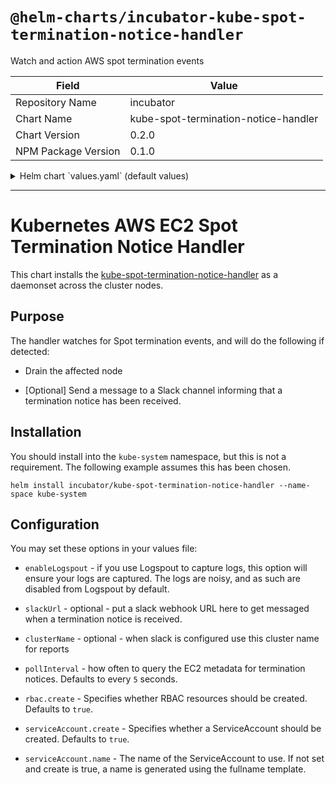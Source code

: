 # `@helm-charts/incubator-kube-spot-termination-notice-handler`

Watch and action AWS spot termination events

| Field               | Value                                |
| ------------------- | ------------------------------------ |
| Repository Name     | incubator                            |
| Chart Name          | kube-spot-termination-notice-handler |
| Chart Version       | 0.2.0                                |
| NPM Package Version | 0.1.0                                |

<details>

<summary>Helm chart `values.yaml` (default values)</summary>

```yaml
# Default values for kube-spot-termination-notice-handler.
# This is a YAML-formatted file.
# Declare variables to be passed into your templates.
image:
  repository: egeland/kube-spot-termination-notice-handler
  tag: 1.8.1-1
  pullPolicy: IfNotPresent

# Poll the metadata every pollInterval seconds for termination events:
pollInterval: 5

# Send notifications to a Slack webhook URL - replace with your own value and uncomment:
# slackUrl: https://hooks.slack.com/services/EXAMPLE123/EXAMPLE123/example1234567

# Set the cluster name to be reported in a Slack message
# clusterName: test

# Silence logspout by default - set to true to enable logs arriving in logspout
enableLogspout: false

resources: {}
# We usually recommend not to specify default resources and to leave this as a conscious
# choice for the user. This also increases chances charts run on environments with little
# resources, such as Minikube. If you do want to specify resources, uncomment the following
# lines, adjust them as necessary, and remove the curly braces after 'resources:'.
# limits:
#  cpu: 100m
#  memory: 128Mi
# requests:
#  cpu: 100m
#  memory: 128Mi

rbac:
  # Specifies whether RBAC resources should be created
  create: true

serviceAccount:
  # Specifies whether a service account should be created
  create: true
  # The name of the service account to use.
  # If not set and create is true, a name is generated using the fullname template
  name:
```

</details>

---

# Kubernetes AWS EC2 Spot Termination Notice Handler

This chart installs the [kube-spot-termination-notice-handler](https://github.com/mumoshu/kube-spot-termination-notice-handler) as a daemonset across the cluster nodes.

## Purpose

The handler watches for Spot termination events, and will do the following if detected:

- Drain the affected node

- [Optional] Send a message to a Slack channel informing that a termination notice has been received.

## Installation

You should install into the `kube-system` namespace, but this is not a requirement. The following example assumes this has been chosen.

```
helm install incubator/kube-spot-termination-notice-handler --name-space kube-system
```

## Configuration

You may set these options in your values file:

- `enableLogspout` - if you use Logspout to capture logs, this option will ensure your logs are captured. The logs are noisy, and as such are disabled from Logspout by default.

- `slackUrl` - optional - put a slack webhook URL here to get messaged when a termination notice is received.

- `clusterName` - optional - when slack is configured use this cluster name for reports

- `pollInterval` - how often to query the EC2 metadata for termination notices. Defaults to every `5` seconds.

- `rbac.create` - Specifies whether RBAC resources should be created. Defaults to `true`.

- `serviceAccount.create` - Specifies whether a ServiceAccount should be created. Defaults to `true`.

- `serviceAccount.name` - The name of the ServiceAccount to use. If not set and create is true, a name is generated using the fullname template.
